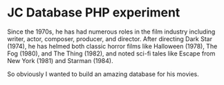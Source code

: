 # JC Database PHP experiment

Since the 1970s, he has had numerous roles in the film industry including writer, actor, composer, producer, and director. 
After directing Dark Star (1974), he has helmed both classic horror films like Halloween (1978), 
The Fog (1980), and The Thing (1982), and noted sci-fi tales like Escape from New York (1981) and Starman (1984).

So obviously I wanted to build an amazing database for his movies.
